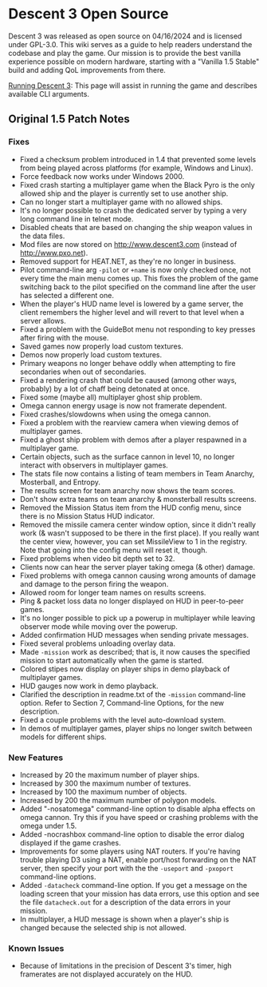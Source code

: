 # Descent 3 Open Source
Descent 3 was released as open source on 04/16/2024 and is licensed under GPL-3.0. This wiki serves as a guide to help readers understand the codebase and play the game. Our mission is to provide the best vanilla experience possible on modern hardware, starting with a "Vanilla 1.5 Stable" build and adding QoL improvements from there.

[Running Descent 3](https://github.com/DescentDevelopers/Descent3/wiki/Running-Descent-3): This page will assist in running the game and describes available CLI arguments.

## Original 1.5 Patch Notes
### Fixes

- Fixed a checksum problem introduced in 1.4 that prevented some levels from being played across platforms (for example, Windows and Linux).
- Force feedback now works under Windows 2000.
- Fixed crash starting a multiplayer game when the Black Pyro is the only allowed ship and the player is currently set to use another ship.
- Can no longer start a multiplayer game with no allowed ships.
- It's no longer possible to crash the dedicated server by typing a very long command line in telnet mode.
- Disabled cheats that are based on changing the ship weapon values in the data files.
- Mod files are now stored on http://www.descent3.com (instead of http://www.pxo.net).
- Removed support for HEAT.NET, as they're no longer in business.
- Pilot command-line arg `-pilot` or `+name` is now only checked once, not every time the main menu comes up. This fixes the problem of the game switching back to the pilot specified on the command line after the user has selected a different one.
- When the player's HUD name level is lowered by a game server, the client remembers the higher level and will revert to that level when a server allows.
- Fixed a problem with the GuideBot menu not responding to key presses after firing with the mouse.
- Saved games now properly load custom textures.
- Demos now properly load custom textures.
- Primary weapons no longer behave oddly when attempting to fire secondaries when out of secondaries.
- Fixed a rendering crash that could be caused (among other ways, probably) by a lot of chaff being detonated at once.
- Fixed some (maybe all) multiplayer ghost ship problem.
- Omega cannon energy usage is now not framerate dependent.
- Fixed crashes/slowdowns when using the omega cannon.
- Fixed a problem with the rearview camera when viewing demos of multiplayer games.
- Fixed a ghost ship problem with demos after a player respawned in a multiplayer game.
- Certain objects, such as the surface cannon in level 10, no longer interact with observers in multiplayer games.
- The stats file now contains a listing of team members in Team Anarchy, Mosterball, and Entropy.
- The results screen for team anarchy now shows the team scores.
- Don't show extra teams on team anarchy & monsterball results screens.
- Removed the Mission Status item from the HUD config menu, since there is no Mission Status HUD indicator.
- Removed the missile camera center window option, since it didn't really work (& wasn't supposed to be there in the first place). If you really want the center view, however, you can set MissileView to 1 in the registry. Note that going into the config menu will reset it, though.
- Fixed problems when video bit depth set to 32.
- Clients now can hear the server player taking omega (& other) damage.
- Fixed problems with omega cannon causing wrong amounts of damage and damage to the person firing the weapon.
- Allowed room for longer team names on results screens.
- Ping & packet loss data no longer displayed on HUD in peer-to-peer games.
- It's no longer possible to pick up a powerup in multiplayer while leaving observer mode while moving over the powerup.
- Added confirmation HUD messages when sending private messages.
- Fixed several problems unloading overlay data.
- Made `-mission` work as described; that is, it now causes the specified mission to start automatically when the game is started.
- Colored stipes now display on player ships in demo playback of multiplayer games.
- HUD gauges now work in demo playback.
- Clarified the description in readme.txt of the `-mission` command-line option. Refer to Section 7, Command-line Options, for the new description.
- Fixed a couple problems with the level auto-download system.
- In demos of multiplayer games, player ships no longer switch between models for different ships.

### New Features
- Increased by 20 the maximum number of player ships.
- Increased by 300 the maximum number of textures.
- Increased by 100 the maximum number of objects.
- Increased by 200 the maximum number of polygon models.
- Added "-nosatomega" command-line option to disable alpha effects on omega cannon. Try this if you have speed or crashing
problems with the omega under 1.5.
- Added -nocrashbox command-line option to disable the error dialog displayed if the game crashes.
- Improvements for some players using NAT routers. If you're having trouble playing D3 using a NAT, enable port/host forwarding on the NAT server, then specify your port with the the `-useport` and `-pxoport` command-line options.
- Added `-datacheck` command-line option. If you get a message on the loading screen that your mission has data errors, use this option and see the file `datacheck.out` for a description of the data errors in your mission.
- In multiplayer, a HUD message is shown when a player's ship is changed because the selected ship is not allowed.

### Known Issues
- Because of limitations in the precision of Descent 3's timer, high framerates are not displayed accurately on the HUD.